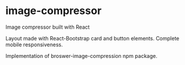 # image-compressor
Image compressor built with React

Layout made with React-Bootstrap card and button elements. Complete mobile responsiveness. 

Implementation of broswer-image-compression npm package. 